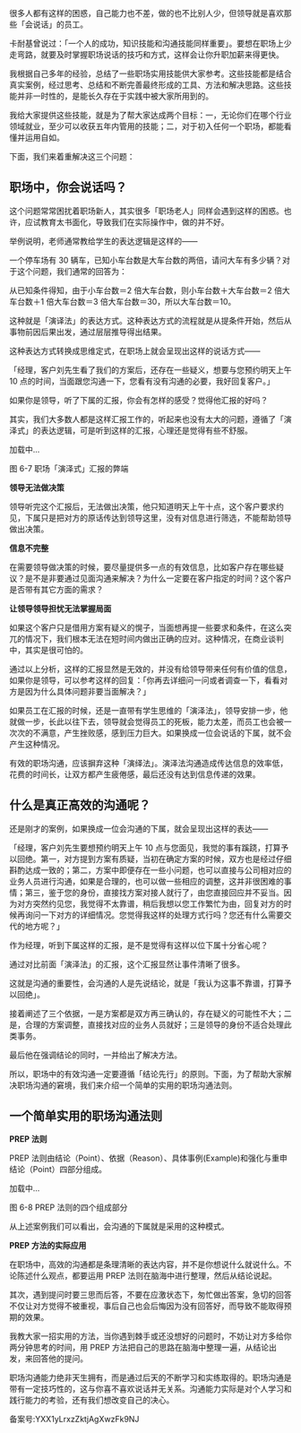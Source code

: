 很多人都有这样的困惑，自己能力也不差，做的也不比别人少，但领导就是喜欢那些「会说话」的员工。

卡耐基曾说过：「一个人的成功，知识技能和沟通技能同样重要」。要想在职场上少走弯路，就要及时掌握职场说话的技巧和方式，这样会让你升职加薪来得更快。

我根据自己多年的经验，总结了一些职场实用技能供大家参考。这些技能都是结合真实案例，经过思考、总结和不断完善最终形成的工具、方法和解决思路。这些技能并非一时性的，是能长久存在于实践中被大家所用到的。

我给大家提供这些技能，就是为了帮大家达成两个目标：一，无论你们在哪个行业领域就业，至少可以收获五年内管用的技能；二，对于初入任何一个职场，都能看懂并运用自如。

下面，我们来着重解决这三个问题：

## **职场中，你会说话吗？**

这个问题常常困扰着职场新人，其实很多「职场老人」同样会遇到这样的困惑。也许，应试教育太书面化，导致我们在实际操作中，做的并不好。

举例说明，老师通常教给学生的表达逻辑是这样的——

一个停车场有 30 辆车，已知小车台数是大车台数的两倍，请问大车有多少辆？对于这个问题，我们通常的回答为：

从已知条件得知，由于小车台数＝2 倍大车台数，则小车台数＋大车台数＝2 倍大车台数＋1 倍大车台数＝3 倍大车台数＝30，所以大车台数＝10。

这种就是「演译法」的表达方式。这种表达方式的流程就是从提条件开始，然后从事物前因后果出发，通过层层推导得出结果。

这种表达方式转换成思维定式，在职场上就会呈现出这样的说话方式——

「经理，客户刘先生看了我们的方案后，还存在一些疑义，想要与您预约明天上午 10 点的时间，当面跟您沟通一下，您看有没有沟通的必要，我好回复客户。」

如果你是领导，听了下属的汇报，你会有怎样的感受？觉得他汇报的好吗？

其实，我们大多数人都是这样汇报工作的，听起来也没有太大的问题，遵循了「演泽式」的表达逻辑，可是听到这样的汇报，心理还是觉得有些不舒服。

加载中...

图 6-7 职场「演泽式」汇报的弊端

**领导无法做决策**

领导听完这个汇报后，无法做出决策，他只知道明天上午十点，这个客户要求约见，下属只是把对方的原话传达到领导这里，没有对信息进行筛选，不能帮助领导做出决策。

**信息不完整**

在需要领导做决策的时候，要尽量提供多一点的有效信息，比如客户存在哪些疑议？是不是非要通过见面沟通来解决？为什么一定要在客户指定的时间？这个客户是否带有其它方面的需求？

**让领导领导担忧无法掌握局面**

如果这个客户只是借用方案有疑义的愰子，当面想再提一些要求和条件，在这么突兀的情况下，我们根本无法在短时间内做出正确的应对。这种情况，在商业谈判中，其实是很可怕的。

通过以上分析，这样的汇报显然是无效的，并没有给领导带来任何有价值的信息，如果你是领导，可以参考这样的回复：「你再去详细问一问或者调查一下，看看对方是因为什么具体问题非要当面解决？」

如果员工在汇报的时候，还是一直带有学生思维的「演泽法」，领导安排一步，他就做一步，长此以往下去，领导就会觉得员工的死板，能力太差，而员工也会被一次次的不满意，产生挫败感，感到压力巨大。如果换成一位会说话的下属，就不会产生这种情况。

有效的职场沟通，应该摒弃这种「演绎法」。演泽法沟通造成传达信息的效率低，花费的时间长，让双方都产生疲倦感，最后还没有达到信息传递的效果。

## **什么是真正高效的沟通呢？**

还是刚才的案例，如果换成一位会沟通的下属，就会呈现出这样的表达——

「经理，客户刘先生要想预约明天上午 10 点与您面见，我觉的事有蹊跷，打算予以回绝。第一，对方提到方案有质疑，当初在确定方案的时候，双方也是经过仔细斟酌达成一致的；第二，方案中即便存在一些小问题，也可以直接与公司相对应的业务人员进行沟通，如果是合理的，也可以做一些相应的调整，这并非很困难的事情；第三，鉴于您的身份，直接找方案对接人就行了，由您直接回应并不妥当。因为对方突然约见您，我觉得不太靠谱，稍后我想以您工作繁忙为由，回复对方的时候再询问一下对方的详细情况。您觉得我这样的处理方式行吗？您还有什么需要交代的地方呢？」

作为经理，听到下属这样的汇报，是不是觉得有这样以位下属十分省心呢？

通过对比前面「演泽法」的汇报，这个汇报显然让事件清晰了很多。

这就是沟通的重要性，会沟通的人是先说结论，就是「我认为这事不靠谱，打算予以回绝」。

接着阐述了三个依据，一是方案都是双方再三确认的，存在疑义的可能性不大；二是，合理的方案调整，直接找对应的业务人员就好；三是领导的身份不适合处理此类事务。

最后他在强调结论的同时，一并给出了解决方法。

所以，职场中的有效沟通一定要遵循「结论先行」的原则。下面，为了帮助大家解决职场沟通的窘境，我们来介绍一个简单的实用的职场沟通法则。

## **一个简单实用的职场沟通法则**

**PREP 法则**

PREP 法则由结论（Point）、依据（Reason）、具体事例\(Example\)和强化与重申结论（Point）四部分组成。

加载中...

图 6-8 PREP 法则的四个组成部分

从上述案例我们可以看出，会沟通的下属就是采用的这种模式。

**PREP 方法的实际应用**

在职场中，高效的沟通都是条理清晰的表达内容，并不是你想说什么就说什么。不论陈述什么观点，都要运用 PREP 法则在脑海中进行整理，然后从结论说起。

其次，遇到提问时要三思而后答，不要在应激状态下，匆忙做出答案，急切的回答不仅让对方觉得不被重视，事后自己也会后悔因为没有回答好，而导致不能取得预期的效果。

我教大家一招实用的方法，当你遇到棘手或还没想好的问题时，不妨让对方多给你两分钟思考的时间，用 PREP 方法把自己的思路在脑海中整理一遍，从结论出发，来回答他的提问。

职场沟通能力绝非天生拥有，而是通过后天的不断学习和实练取得的。职场沟通是带有一定技巧性的，这与你喜不喜欢说话并无关系。沟通能力实际是对个人学习和践行能力的考验，还有我们想改变自己的决心。 

备案号:YXX1yLrxzZktjAgXwzFk9NJ